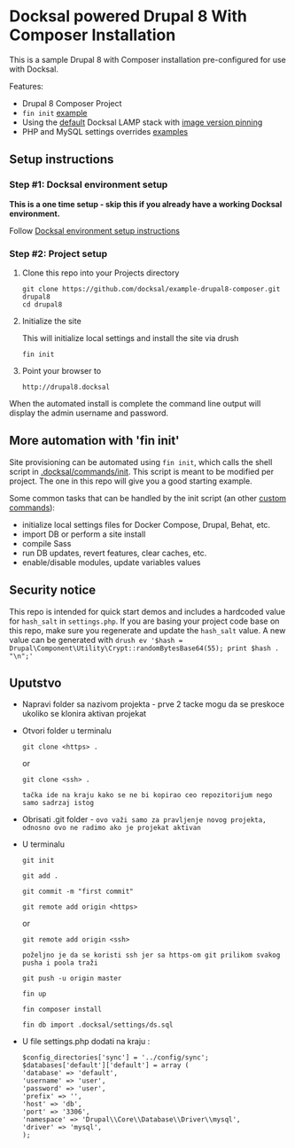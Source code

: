 # Docksal powered Drupal 8 With Composer Installation

This is a sample Drupal 8 with Composer installation pre-configured for use with Docksal.

Features:

- Drupal 8 Composer Project
- `fin init` [example](.docksal/commands/init)
- Using the [default](.docksal/docksal.env#L9) Docksal LAMP stack with [image version pinning](.docksal/docksal.env#L13-L15)
- PHP and MySQL settings overrides [examples](.docksal/etc)

## Setup instructions

### Step #1: Docksal environment setup

**This is a one time setup - skip this if you already have a working Docksal environment.**

Follow [Docksal environment setup instructions](https://docs.docksal.io/en/master/getting-started/env-setup)

### Step #2: Project setup

1. Clone this repo into your Projects directory

    ```
    git clone https://github.com/docksal/example-drupal8-composer.git drupal8
    cd drupal8
    ```

2. Initialize the site

    This will initialize local settings and install the site via drush

    ```
    fin init
    ```

3. Point your browser to

    ```
    http://drupal8.docksal
    ```

When the automated install is complete the command line output will display the admin username and password.


## More automation with 'fin init'

Site provisioning can be automated using `fin init`, which calls the shell script in [.docksal/commands/init](.docksal/commands/init).
This script is meant to be modified per project. The one in this repo will give you a good starting example.

Some common tasks that can be handled by the init script (an other [custom commands](https://docs.docksal.io/en/master/fin/custom-commands/)):

- initialize local settings files for Docker Compose, Drupal, Behat, etc.
- import DB or perform a site install
- compile Sass
- run DB updates, revert features, clear caches, etc.
- enable/disable modules, update variables values


## Security notice

This repo is intended for quick start demos and includes a hardcoded value for `hash_salt` in `settings.php`.
If you are basing your project code base on this repo, make sure you regenerate and update the `hash_salt` value.
A new value can be generated with `drush ev '$hash = Drupal\Component\Utility\Crypt::randomBytesBase64(55); print $hash . "\n";'`



## Uputstvo

- Napravi folder sa nazivom projekta - prve 2 tacke mogu da se preskoce ukoliko se klonira aktivan projekat
- Otvori folder u terminalu
    ```
    git clone <https> .
    ``` 
     or 
    ```
    git clone <ssh> .
    ``` 

   `tačka ide na kraju kako se ne bi kopirao ceo repozitorijum nego samo sadrzaj istog` 
- Obrisati .git folder - `ovo važi samo za pravljenje novog projekta, odnosno ovo ne radimo ako je projekat aktivan`
- U terminalu 
    ```
    git init
    ``` 
    ```
    git add .
    ```
    ```
    git commit -m "first commit"
    ```
    ```
    git remote add origin <https>
    ```
    or 
    ```
    git remote add origin <ssh>
    ```
   `poželjno je da se koristi ssh jer sa https-om git prilikom svakog pusha i poola traži `
    ```
    git push -u origin master
    ```
    ```
    fin up
    ```
    ```
    fin composer install
    ```
    ```
    fin db import .docksal/settings/ds.sql
    ```
- U file settings.php dodati na kraju :
    ```
    $config_directories['sync'] = '../config/sync';
    $databases['default']['default'] = array (
    'database' => 'default',
    'username' => 'user',
    'password' => 'user',
    'prefix' => '',
    'host' => 'db',
    'port' => '3306',
    'namespace' => 'Drupal\\Core\\Database\\Driver\\mysql',
    'driver' => 'mysql',
    );
    ```

